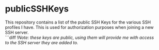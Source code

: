 # publicSSHKeys
This repository contains a list of the public SSH Keys for the various SSH profiles I have. This is used for authorization purposes when joining a new SSH server.
</br>```diff
!<i>Note: these keys are public, using them will provide me with access to the SSH server they are added to.</i>
```
